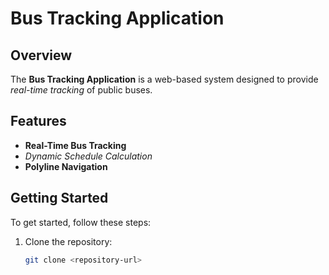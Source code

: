 # Bus Tracking Application

## Overview

The **Bus Tracking Application** is a web-based system designed to provide *real-time tracking* of public buses.

## Features

- **Real-Time Bus Tracking**
- *Dynamic Schedule Calculation*
- **Polyline Navigation**

## Getting Started

To get started, follow these steps:

1. Clone the repository:
   ```bash
   git clone <repository-url>
